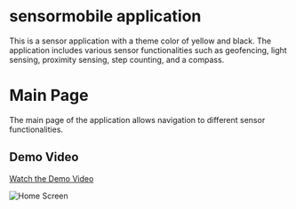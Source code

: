 
# sensormobile application

This is a sensor application with a theme color of yellow and black. The application includes various sensor functionalities such as geofencing, light sensing, proximity sensing, step counting, and a compass.

# Main Page
The main page of the application allows navigation to different sensor functionalities.


## Demo Video
[Watch the Demo Video](imagess/demo.mp4)

![Home Screen](images/x2.png)
